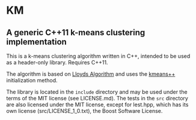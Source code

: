 # KM #
## A generic C++11 k-means clustering implementation ##

This is a k-means clustering algorithm written in C++, intended to be used as a header-only library. Requires C++11.

The algorithm is based on [Lloyds Algorithm](https://en.wikipedia.org/wiki/Lloyd%27s_algorithm) and uses the [kmeans++](https://en.wikipedia.org/wiki/K-means%2B%2B) initialization method.

The library is located in the `include` directory and may be used under the terms of the MIT license (see LICENSE.md). The tests in the `src` directory are also licensed under the MIT license, except for lest.hpp, which has its own license (src/LICENSE_1_0.txt), the Boost Software License.
